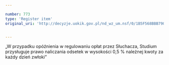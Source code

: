 ```yaml
---

number: 773
type: 'Register item'
original_uri: 'http://decyzje.uokik.gov.pl/nd_wz_um.nsf/0/1B5F568BBB790F15C12572DD003296B1?OpenDocument'


---
```


„W przypadku opóźnienia w regulowaniu opłat przez Słuchacza, Studium przysługuje prawo naliczania odsetek w wysokości 0,5 % należnej kwoty za każdy dzień zwłoki”
